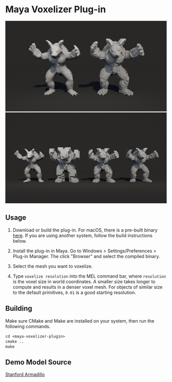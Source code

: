 # Maya Voxelizer Plug-in

![demo image](readme-resources/armadillo-simple-demo.jpg)
![demo image](readme-resources/armadillo-demo.jpg)

## Usage
1. Download or build the plug-in. For macOS, there is a pre-built binary [here](https://github.com/i-yam-jeremy/maya-retopo-plugin/releases/latest). If you are using another system, follow the build instructions below.

2. Install the plug-in in Maya. Go to Windows > Settings/Preferences > Plug-in Manager. The click "Browser" and select the compiled binary.

3. Select the mesh you want to voxelize.

4. Type `voxelize resolution` into the MEL command bar, where `resolution` is the voxel size in world coordinates. A smaller size takes longer to compute and results in a denser voxel mesh. For objects of similar size to the default primitives, `0.01` is a good starting resolution.
  
## Building

Make sure CMake and Make are installed on your system, then run the following commands.

```
cd <maya-voxelizer-plugin>
cmake ..
make
``` 

## Demo Model Source
[Stanford Armadillo](https://graphics.stanford.edu/data/3Dscanrep/)
